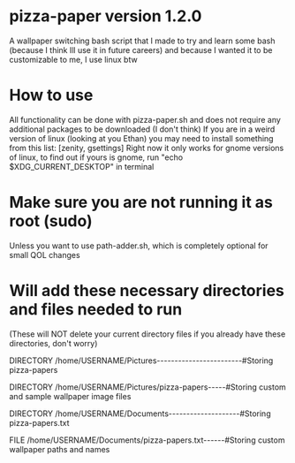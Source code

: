 # pizza-paper version 1.2.0
A wallpaper switching bash script that I made to try and learn some bash (because I think Ill use it in future careers) and because I wanted it to be customizable to me, I use linux btw

# How to use
All functionality can be done with pizza-paper.sh and does not require any additional packages to be downloaded (I don't think)
If you are in a weird version of linux (looking at you Ethan) you may need to install something from this list: [zenity, gsettings]
Right now it only works for gnome versions of linux, to find out if yours is gnome, run "echo $XDG_CURRENT_DESKTOP" in terminal

# Make sure you are not running it as root (sudo)
Unless you want to use path-adder.sh, which is completely optional for small QOL changes

# Will add these necessary directories and files needed to run
(These will NOT delete your current directory files if you already have these directories, don't worry)

DIRECTORY /home/USERNAME/Pictures------------------------#Storing pizza-papers

DIRECTORY /home/USERNAME/Pictures/pizza-papers-----#Storing custom and sample wallpaper image files

DIRECTORY /home/USERNAME/Documents--------------------#Storing pizza-papers.txt

FILE /home/USERNAME/Documents/pizza-papers.txt------#Storing custom wallpaper paths and names
